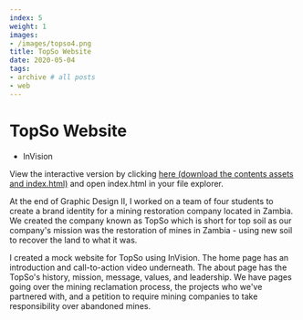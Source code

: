 ```yaml
---
index: 5
weight: 1
images:
- /images/topso4.png
title: TopSo Website
date: 2020-05-04
tags:
- archive # all posts
- web
---
```


# TopSo Website
- InVision

View the interactive version by clicking <a href="https://www.dropbox.com/scl/fo/safo8w9p5jklf7e331htt/h?dl=0&rlkey=iwweefbl9gcglcqe276lsvjbu" target="_blank" style="color: var(--main);" onmouseover="this.style.color='var(--dark)'" onmouseout="this.style.color='var(--main)'">here (download the contents assets and index.html)</a> and open index.html in your file explorer.

At the end of Graphic Design II, I worked on a team of four students to create a brand identity for a mining restoration company located in Zambia. We created the company known as TopSo which is short for top soil as our company's mission was the restoration of mines in Zambia - using new soil to recover the land to what it was.

I created a mock website for TopSo using InVision. The home page has an introduction and call-to-action video underneath. The about page has the TopSo's history, mission, message, values, and leadership. We have pages going over the mining reclamation process, the projects who we've partnered with, and a petition to require mining companies to take responsibility over abandoned mines.